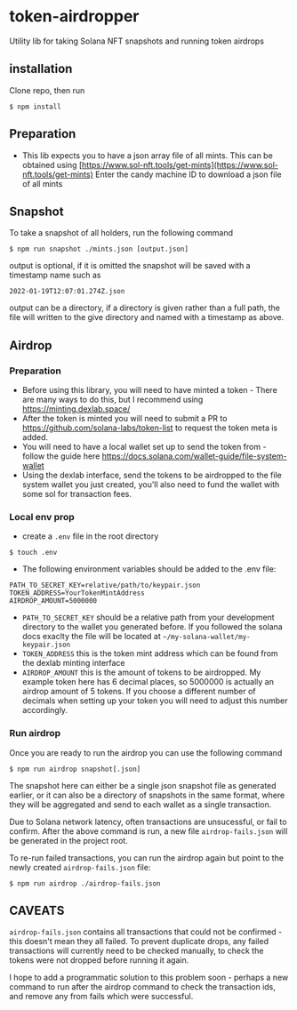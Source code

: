 # token-airdropper
Utility lib for taking Solana NFT snapshots and running token airdrops

## installation

Clone repo, then run
```
$ npm install
```

## Preparation

* This lib expects you to have a json array file of all mints. This can be obtained using [https://www.sol-nft.tools/get-mints](https://www.sol-nft.tools/get-mints)
Enter the candy machine ID to download a json file of all mints

## Snapshot

To take a snapshot of all holders, run the following command

```
$ npm run snapshot ./mints.json [output.json]
```

output is optional, if it is omitted the snapshot will be saved with a timestamp name such as

```2022-01-19T12:07:01.274Z.json```

output can be a directory, if a directory is given rather than a full path, the file will written to the give directory and named with a timestamp as above.

## Airdrop

### Preparation

* Before using this library, you will need to have minted a token - There are many ways to do this, but I recommend using https://minting.dexlab.space/
* After the token is minted you will need to submit a PR to https://github.com/solana-labs/token-list to request the token meta is added.
* You will need to have a local wallet set up to send the token from - follow the guide here https://docs.solana.com/wallet-guide/file-system-wallet
* Using the dexlab interface, send the tokens to be airdropped to the file system wallet you just created, you'll also need to fund the wallet with some sol for transaction fees.

### Local env prop

* create a `.env` file in the root directory

```
$ touch .env
```

* The following environment variables should be added to the .env file:
```
PATH_TO_SECRET_KEY=relative/path/to/keypair.json
TOKEN_ADDRESS=YourTokenMintAddress
AIRDROP_AMOUNT=5000000
```

* `PATH_TO_SECRET_KEY` should be a relative path from your development directory to the wallet you generated before. If you followed the solana docs exaclty the file will be located at `~/my-solana-wallet/my-keypair.json`
* `TOKEN_ADDRESS` this is the token mint address which can be found from the dexlab minting interface
* `AIRDROP_AMOUNT` this is the amount of tokens to be airdropped. My example token here has 6 decimal places, so 5000000 is actually an airdrop amount of 5 tokens.  If you choose a different number of decimals when setting up your token you will need to adjust this number accordingly.

### Run airdrop

Once you are ready to run the airdrop you can use the following command

```
$ npm run airdrop snapshot[.json]
```

The snapshot here can either be a single json snapshot file as generated earlier, or it can also be a directory of snapshots in the same format, where they will be aggregated and send to each wallet as a single transaction.

Due to Solana network latency, often transactions are unsucessful, or fail to confirm. After the above command is run, a new file `airdrop-fails.json` will be generated in the project root.

To re-run failed transactions, you can run the airdrop again but point to the newly created `airdrop-fails.json` file:

```
$ npm run airdrop ./airdrop-fails.json
```

## CAVEATS

`airdrop-fails.json` contains all transactions that could not be confirmed - this doesn't mean they all failed. To prevent duplicate drops, any failed transactions will currently need to be checked manually, to check the tokens were not dropped before running it again.

I hope to add a programmatic solution to this problem soon - perhaps a new command to run after the airdrop command to check the transaction ids, and remove any from fails which were successful.

